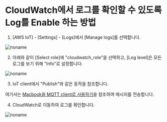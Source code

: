 # CloudWatch에서 로그를 확인할 수 있도록 Log를 Enable 하는 방법 

1) [AWS IoT] - [Settings] - [Logs]에서 [Manage logs]를 선택합니다. 

![noname](https://user-images.githubusercontent.com/52392004/167259406-cee805f6-2589-4d7b-9dd5-cbdeca2f5def.png)


2) 아래와 같이 [Select role]에 "cloudwatch_role"을 선택하고, [Log level]은 모든 로그를 보기 위해 "Info"로 설정합니다. 


![noname](https://user-images.githubusercontent.com/52392004/167259558-4b245aba-fec4-423b-94c3-82a744d6ddf2.png)


3) IoT client에서 "Publish"와 같은 동작을 참조합니다. 

여기서는 [Macbook을 MQTT client로 사용하기](https://github.com/kyopark2014/IoT-Core-Contents/tree/main/MQTT-client-using-mac)을 참조하여 메시지를 전송합니다. 

4) CloudWatch로 이동하여 로그를 확인합니다. 

![noname](https://user-images.githubusercontent.com/52392004/167259653-6683be97-d7bc-4f6b-972a-8e716fe7800c.png)
